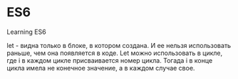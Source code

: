 # ES6
Learning ES6

let - видна только в блоке, в котором создана. И ее нельзя использовать раньше, чем она появляется в коде. Let можно использовать в цикле, где i в каждом цикле присваивается номер цикла. Тогада i в конце цикла имела не конечное значение, а в каждом случае свое. 